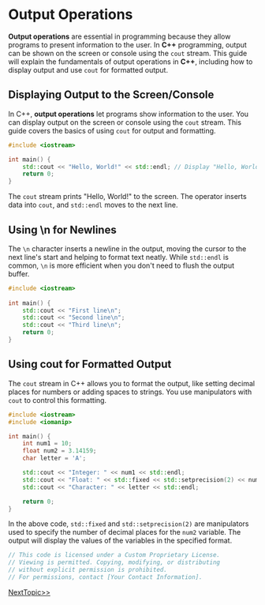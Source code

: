 # Output Operations

**Output operations** are essential in programming because they allow programs to present information to the user. In **C++** programming, output can be shown on the screen or console using the `cout` stream. This guide will explain the fundamentals of output operations in **C++**, including how to display output and use `cout` for formatted output.

## Displaying Output to the Screen/Console
In C++, **output operations** let programs show information to the user. You can display output on the screen or console using the `cout` stream. This guide covers the basics of using `cout` for output and formatting.
```cpp
#include <iostream>

int main() {
    std::cout << "Hello, World!" << std::endl; // Display "Hello, World!" on the screen
    return 0; 
}
```
The `cout` stream prints "Hello, World!" to the screen. The operator inserts data into `cout`, and `std::endl` moves to the next line.

## Using \n for Newlines

The `\n` character inserts a newline in the output, moving the cursor to the next line's start and helping to format text neatly. While `std::endl` is common, `\n` is more efficient when you don't need to flush the output buffer.
```cpp
#include <iostream>
  
int main() {
    std::cout << "First line\n";
    std::cout << "Second line\n";
    std::cout << "Third line\n";
    return 0;
}
```

## Using cout for Formatted Output

The `cout` stream in C++ allows you to format the output, like setting decimal places for numbers or adding spaces to strings. You use manipulators with `cout` to control this formatting.
```cpp
#include <iostream>
#include <iomanip>

int main() {
    int num1 = 10;
    float num2 = 3.14159;
    char letter = 'A';

    std::cout << "Integer: " << num1 << std::endl;
    std::cout << "Float: " << std::fixed << std::setprecision(2) << num2 << std::endl;
    std::cout << "Character: " << letter << std::endl;

    return 0;
}
```
In the above code, `std::fixed` and `std::setprecision(2)` are manipulators used to specify the number of decimal places for the `num2` variable. The output will display the values of the variables in the specified format.

```cpp
// This code is licensed under a Custom Proprietary License.
// Viewing is permitted. Copying, modifying, or distributing
// without explicit permission is prohibited.
// For permissions, contact [Your Contact Information].
```

[NextTopic>>](./Topic03.md)

